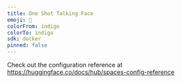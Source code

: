 ```yaml
---
title: One Shot Talking Face
emoji: 🦜
colorFrom: indigo
colorTo: indigo
sdk: docker
pinned: false
---
```


Check out the configuration reference at https://huggingface.co/docs/hub/spaces-config-reference
